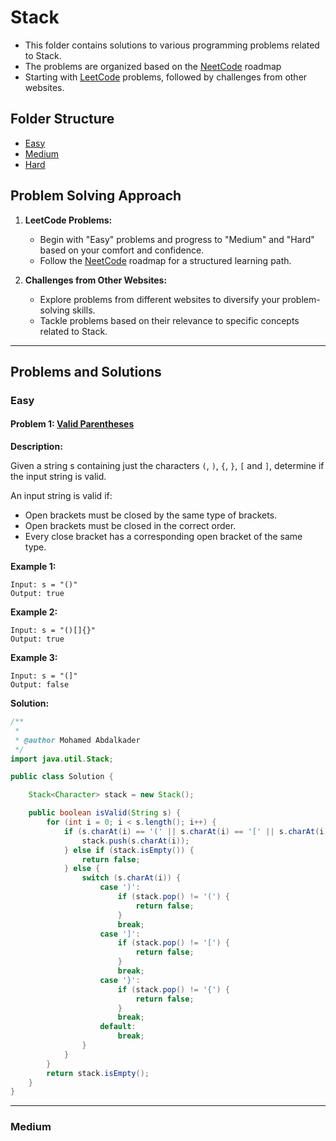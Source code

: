 # Stack

- This folder contains solutions to various programming problems related to Stack. 
- The problems are organized based on the [NeetCode](https://neetcode.io/) roadmap
- Starting with [LeetCode](https://leetcode.com/) problems, followed by challenges from other websites.

## Folder Structure
- [Easy](#easy)
- [Medium](#medium)
- [Hard](#hard)

## Problem Solving Approach

1. **LeetCode Problems:**
   - Begin with "Easy" problems and progress to "Medium" and "Hard" based on your comfort and confidence.
   - Follow the [NeetCode](https://neetcode.io/) roadmap for a structured learning path.

2. **Challenges from Other Websites:**
   - Explore problems from different websites to diversify your problem-solving skills.
   - Tackle problems based on their relevance to specific concepts related to Stack.

***
## Problems and Solutions

### Easy

#### Problem 1: [Valid Parentheses](https://leetcode.com/problems/valid-parentheses/)

**Description:**

Given a string s containing just the characters `(`, `)`, `{`, `}`, `[` and `]`, determine if the input string is valid.

An input string is valid if:

- Open brackets must be closed by the same type of brackets.
- Open brackets must be closed in the correct order.
- Every close bracket has a corresponding open bracket of the same type.

**Example 1:**
```plaintext
Input: s = "()"
Output: true
```

**Example 2:**
```plaintext
Input: s = "()[]{}"
Output: true
```

**Example 3:**
```plaintext
Input: s = "(]"
Output: false
```

**Solution:**
```java
/**
 *
 * @author Mohamed Abdalkader
 */
import java.util.Stack;

public class Solution {

    Stack<Character> stack = new Stack();

    public boolean isValid(String s) {
        for (int i = 0; i < s.length(); i++) {
            if (s.charAt(i) == '(' || s.charAt(i) == '[' || s.charAt(i) == '{') {
                stack.push(s.charAt(i));
            } else if (stack.isEmpty()) {
                return false;
            } else {
                switch (s.charAt(i)) {
                    case ')':
                        if (stack.pop() != '(') {
                            return false;
                        }
                        break;
                    case ']':
                        if (stack.pop() != '[') {
                            return false;
                        }
                        break;
                    case '}':
                        if (stack.pop() != '{') {
                            return false;
                        }
                        break;
                    default:
                        break;
                }
            }
        }
        return stack.isEmpty();
    }
}
```
***

### Medium
